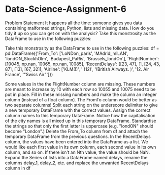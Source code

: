# Data-Science-Assignment-6


Problem Statement It happens all the time: someone gives you data containing malformed strings, Python, lists and missing data. How do you tidy it up so you can get on with the analysis? Take this monstrosity as the DataFrame to use in the following puzzles:

Take this monstrosity as the DataFrame to use in the following puzzles: df = pd.DataFrame({'From_To': ['LoNDon_paris', 'MAdrid_miLAN', 'londON_StockhOlm', 'Budapest_PaRis', 'Brussels_londOn'], 'FlightNumber': [10045, np.nan, 10065, np.nan, 10085], 'RecentDelays': [[23, 47], [], [24, 43, 87], [13], [67, 32]], 'Airline': ['KLM(!)', ' (12)', '(British Airways. )', '12. Air France', '"Swiss Air"']})

Some values in the the FlightNumber column are missing. These numbers are meant to increase by 10 with each row so 10055 and 10075 need to be put in place. Fill in these missing numbers and make the column an integer column (instead of a float column).
The FromTo column would be better as two separate columns! Split each string on the underscore delimiter to give a new temporary DataFrame with the correct values. Assign the correct column names to this temporary DataFrame.
Notice how the capitalisation of the city names is all mixed up in this temporary DataFrame. Standardise the strings so that only the first letter is uppercase (e.g. "londON" should become "London".)
Delete the From_To column from df and attach the temporary DataFrame from the previous questions.
In the RecentDelays column, the values have been entered into the DataFrame as a list. We would like each first value in its own column, each second value in its own column, and so on. If there isn't an Nth value, the value should be NaN. Expand the Series of lists into a DataFrame named delays, rename the columns delay_1, delay_2, etc. and replace the unwanted RecentDelays column in df
